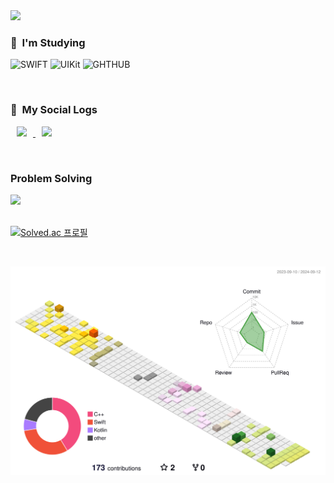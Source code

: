 
<img src="https://capsule-render.vercel.app/api?type=waving&color=auto&height=200&section=header&text=Seong-Geun🐥&fontSize=90" />


  <h3> 🚀 &nbsp;I'm Studying</h3>
<p align="left">
 <img src="https://img.shields.io/badge/Swift-FA7343?style=for-the-badge&logo=swift&logoColor=white" alt="SWIFT" height="30"/>
 <img src="https://img.shields.io/badge/UIkit-2396F3?style=for-the-badge&logo=UIkit&logoColor=white" alt="UIKit" height="30"/>
 <img src="https://img.shields.io/badge/GitHub-100000?style=for-the-badge&logo=github&logoColor=white" alt="GHTHUB" height="30"/>
</p>

<br>

  <h3> 📗 &nbsp;My Social Logs </h3>
<p align="left">
 	<a href="https://foden2000.tistory.com/" align=center>
		  <img src="http://img.shields.io/badge/-Tistory-yellow?style=flat&logo=Tistory&link=https://foden2000.tistory.com/"
	 	style="height : auto; margin-left : 10px; margin-right : 10px;"/>
 	</a>
  <a href="https://blog.naver.com/phd0801" align=center>
		  <img src="http://img.shields.io/badge/Naver-03C75A?style=flat&logo=Naver&link=https://blog.naver.com/phd0801/"
	 	style="height : auto; margin-left : 10px; margin-right : 10px;"/>
	 </a>
</p>

<br>

<div align=left><h3>Problem Solving</h3>
   <img src="https://github-readme-stats.vercel.app/api/top-langs/?username=ParkSeongGeun&layout=compact"><br><br>

[![Solved.ac
프로필](http://mazassumnida.wtf/api/generate_badge?boj=phd0801)](https://solved.ac/phd0801)

<br>

![](./profile-3d-contrib/profile-season-animate.svg)
